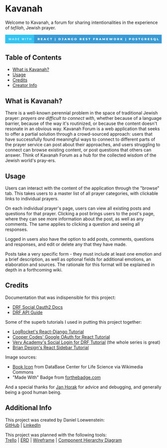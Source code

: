 # Kavanah

Welcome to Kavanah, a forum for sharing intentionalities in the experience of <em>tefilah</em>, Jewish prayer.

![techstack](./frontend/public/made-with-react-_-django-rest-framework-_-postgresql.svg)

## Table of Contents

- [What is Kavanah?](#what-is-kavanah)
- [Usage](#usage)
- [Credits](#usage)
- [Creator Info](#creator-info)

## What is Kavanah?

There is a well-known perennial problem in the space of traditional Jewish prayer: <em>prayers are difficult to connect with</em>, whether because of a language barrier, because of the way it's routinized, or because the content doesn't resonate in an obvious way. Kavanah Forum is a web application that seeks to offer a partial solution through a crowd-sourced approach: users that have successfully found meaningful ways to connect to different parts of the prayer service can post about their approaches, and users struggling to connect can browse existing content, or post questions that others can answer. Think of Kavanah Forum as a hub for the collected wisdom of the Jewish world's pray-ers.

## Usage

Users can interact with the content of the application through the "browse" tab. This takes users to a master list of all prayer categories, with clickable links to individual prayers.

On each individual prayer's page, users can view all existing posts and questions for that prayer. Clicking a post brings users to the post's page, where they can see more information about the post, as well as any comments. The same applies to clicking a question and seeing all responses.

Logged in users also have the option to add posts, comments, questions and responses, and edit or delete any that they have made.

Posts take a very specific form - they must include at least one emotion and a brief description, as well as optional fields for additional emotions, an elaboration and sources. The rationale for this format will be explained in depth in a forthcoming wiki.

## Credits

Documentation that was indispensible for this project:

- [DRF Social Oauth2 Docs](https://drf-social-oauth2.readthedocs.io/en/latest/)
- [DRF API Guide](https://www.django-rest-framework.org/api-guide/relations/)

Some of the superb tutorials I used in putting this project together:

- [LogRocket's React-Django Tutorial](https://blog.logrocket.com/using-react-django-create-app-tutorial/)
- [Cooper Codes' Google OAuth for React Tutorial](https://www.youtube.com/watch?v=HtJKUQXmtok)
- [Very Academy's Social Login for DRF Tutorial](https://www.youtube.com/watch?v=wlcCvzOLL8w) (the whole series is great)
- [Brian Design's React Sidebar Tutorial](https://www.youtube.com/watch?v=mN3P_rv8ad4&t=1768s)

Image sources:

- [Book Icon](https://commons.wikimedia.org/wiki/File:201807_book_B.svg) from DataBase Center for Life Science via Wikimedia Commons
- "Made With" Badge from [forthebadge.com](https://forthebadge.com/generator/)

And a special thanks for [Jan Horak](https://github.com/MrJanHorak) for advice and debugging, and generally being a good human being.

## Additional Info

This project was created by Daniel Loewenstein:
<br>
[GitHub](https://github.com/loewenst) | [LinkedIn](https://www.linkedin.com/in/daniel-loewenstein-849a67213/)

This project was planned with the following tools:
<br>
[Trello](https://trello.com/b/KvOvIS42/kavana-forum) | [ERD](https://i.imgur.com/O3c6AUA.png) | [Wireframe](https://drive.google.com/file/d/1D_CCXOO7o1sJX71q0dJEXDj1bT-SIqbW/view?usp=sharing) | [Component Hierarchy Diagram](https://lucid.app/lucidchart/d2ce0be4-0142-4d4b-bfde-092c6c22be53/edit?invitationId=inv_d3ee9d9e-bf0e-4a27-aba9-8982a596701a)
